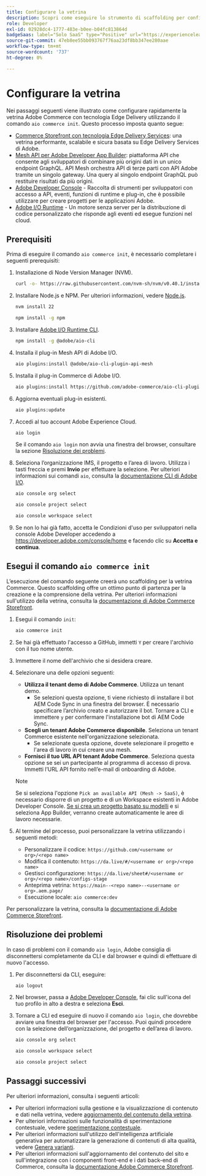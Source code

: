 ```yaml
---
title: Configurare la vetrina
description: Scopri come eseguire lo strumento di scaffolding per configurare la vetrina  [!DNL Adobe Commerce as a Cloud Service] .
role: Developer
exl-id: 02928dc4-1777-483e-b0ee-b04fc813864d
badgeSaas: label="Solo SaaS" type="Positive" url="https://experienceleague.adobe.com/en/docs/commerce/user-guides/product-solutions" tooltip="Applicabile solo ai progetti Adobe Commerce as a Cloud Service e Adobe Commerce Optimizer (infrastruttura SaaS gestita da Adobe)."
source-git-commit: 47eb8ee55bb093767f76aa23df8bb347ee280aae
workflow-type: tm+mt
source-wordcount: '737'
ht-degree: 0%

---
```


# Configurare la vetrina

Nei passaggi seguenti viene illustrato come configurare rapidamente la vetrina Adobe Commerce con tecnologia Edge Delivery utilizzando il comando `aio commerce init`. Questo processo imposta quanto segue:

* [Commerce Storefront con tecnologia Edge Delivery Services](https://experienceleague.adobe.com/developer/commerce/storefront/get-started/): una vetrina performante, scalabile e sicura basata su Edge Delivery Services di Adobe.
* [Mesh API per Adobe Developer App Builder](https://developer.adobe.com/graphql-mesh-gateway/mesh/): piattaforma API che consente agli sviluppatori di combinare più origini dati in un unico endpoint GraphQL. API Mesh orchestra API di terze parti con API Adobe tramite un singolo gateway. Una query al singolo endpoint GraphQL può restituire risultati da più origini.
* [Adobe Developer Console](https://developer.adobe.com/developer-console/docs/guides/) - Raccolta di strumenti per sviluppatori con accesso a API, eventi, funzioni di runtime e plug-in, che è possibile utilizzare per creare progetti per le applicazioni Adobe.
* [Adobe I/O Runtime](https://developer.adobe.com/runtime/docs/) - Un motore senza server per la distribuzione di codice personalizzato che risponde agli eventi ed esegue funzioni nel cloud.

## Prerequisiti

Prima di eseguire il comando `aio commerce init`, è necessario completare i seguenti prerequisiti:

1. Installazione di Node Version Manager (NVM).

   ```bash
   curl -o- https://raw.githubusercontent.com/nvm-sh/nvm/v0.40.1/install.sh | bash
   ```

1. Installare Node.js e NPM. Per ulteriori informazioni, vedere [Node.js](https://nodejs.org/en/).

   ```bash
   nvm install 22
   ```

   ```bash
   npm install -g npm
   ```

1. Installare [Adobe I/O Runtime CLI](https://developer.adobe.com/runtime/docs/guides/tools/cli_install/).

   ```bash
   npm install -g @adobe/aio-cli
   ```

1. Installa il plug-in Mesh API di Adobe I/O.

   ```bash
   aio plugins:install @adobe/aio-cli-plugin-api-mesh
   ```

1. Installa il plug-in Commerce di Adobe I/O.

   ```bash
   aio plugins:install https://github.com/adobe-commerce/aio-cli-plugin-commerce
   ```

1. Aggiorna eventuali plug-in esistenti.

   ```bash
   aio plugins:update
   ```

1. Accedi al tuo account Adobe Experience Cloud.

   ```bash
   aio login
   ```

   Se il comando `aio login` non avvia una finestra del browser, consultare la sezione [Risoluzione dei problemi](#troubleshooting).

1. Seleziona l’organizzazione IMS, il progetto e l’area di lavoro. Utilizza i tasti freccia e premi **Invio** per effettuare la selezione. Per ulteriori informazioni sui comandi `aio`, consulta la [documentazione CLI di Adobe I/O](https://github.com/adobe/aio-cli-plugin-console?tab=readme-ov-file#commands).

   ```bash
   aio console org select
   ```

   ```bash
   aio console project select
   ```

   ```bash
   aio console workspace select
   ```

1. Se non lo hai già fatto, accetta le Condizioni d&#39;uso per sviluppatori nella console Adobe Developer accedendo a https://developer.adobe.com/console/home e facendo clic su **Accetta e continua**.

## Esegui il comando `aio commerce init`

L’esecuzione del comando seguente creerà uno scaffolding per la vetrina Commerce. Questo scaffolding offre un ottimo punto di partenza per la creazione e la comprensione della vetrina. Per ulteriori informazioni sull&#39;utilizzo della vetrina, consulta la [documentazione di Adobe Commerce Storefront](https://experienceleague.adobe.com/developer/commerce/storefront/).


1. Esegui il comando `init`:

   ```bash
   aio commerce init
   ```

1. Se hai già effettuato l&#39;accesso a GitHub, immetti `Y` per creare l&#39;archivio con il tuo nome utente.

1. Immettere il nome dell&#39;archivio che si desidera creare.

1. Selezionare una delle opzioni seguenti:

   * **Utilizza il tenant demo di Adobe Commerce**. Utilizza un tenant demo.
      * Se selezioni questa opzione, ti viene richiesto di installare il bot AEM Code Sync in una finestra del browser. È necessario specificare l’archivio creato e autorizzare il bot. Tornare a CLI e immettere `y` per confermare l&#39;installazione bot di AEM Code Sync.
   * **Scegli un tenant Adobe Commerce disponibile**. Seleziona un tenant Commerce esistente nell&#39;organizzazione selezionata.
      * Se selezionate questa opzione, dovete selezionare il progetto e l&#39;area di lavoro in cui creare una mesh.
   * **Fornisci il tuo URL API tenant Adobe Commerce**. Seleziona questa opzione se sei un partecipante al programma di accesso di prova. Immetti l’URL API fornito nell’e-mail di onboarding di Adobe.

   >[!NOTE]
   >
   >Se si seleziona l&#39;opzione `Pick an available API (Mesh -> SaaS)`, è necessario disporre di un progetto e di un Workspace esistenti in Adobe Developer Console. [Se si crea un progetto basato su modelli](https://developer.adobe.com/developer-console/docs/guides/projects/projects-template/) e si seleziona App Builder, verranno create automaticamente le aree di lavoro necessarie.

1. Al termine del processo, puoi personalizzare la vetrina utilizzando i seguenti metodi:

   * Personalizzare il codice: `https://github.com/<username or org>/<repo name>`
   * Modifica il contenuto: `https://da.live/#/<username or org>/<repo name>`
   * Gestisci configurazione: `https://da.live/sheet#/<username or org>/<repo name>/configs-stage`
   * Anteprima vetrina: `https://main--<repo name>--<username or org>.aem.page/`
   * Esecuzione locale: `aio commerce:dev`

Per personalizzare la vetrina, consulta la [documentazione di Adobe Commerce Storefront](https://experienceleague.adobe.com/developer/commerce/storefront/).

## Risoluzione dei problemi

In caso di problemi con il comando `aio login`, Adobe consiglia di disconnettersi completamente da CLI e dal browser e quindi di effettuare di nuovo l&#39;accesso.

1. Per disconnettersi da CLI, eseguire:

   ```bash
   aio logout
   ```

1. Nel browser, passa a [Adobe Developer Console](https://developer.adobe.com/console), fai clic sull&#39;icona del tuo profilo in alto a destra e seleziona **Esci**.

1. Tornare a CLI ed eseguire di nuovo il comando `aio login`, che dovrebbe avviare una finestra del browser per l&#39;accesso. Puoi quindi procedere con la selezione dell’organizzazione, del progetto e dell’area di lavoro.

   ```bash
   aio console org select
   ```

   ```bash
   aio console workspace select
   ```

   ```bash
   aio console project select
   ```

## Passaggi successivi

Per ulteriori informazioni, consulta i seguenti articoli:

* Per ulteriori informazioni sulla gestione e la visualizzazione di contenuto e dati nella vetrina, vedere [aggiornamento del contenuto della vetrina](./use-cases.md#update-storefront-content).
* Per ulteriori informazioni sulle funzionalità di sperimentazione contestuale, vedere [sperimentazione contestuale](./use-cases.md#contextual-experimentation).
* Per ulteriori informazioni sull&#39;utilizzo dell&#39;intelligenza artificiale generativa per automatizzare la generazione di contenuti di alta qualità, vedere [Genera varianti](./use-cases.md#generate-variations).
* Per ulteriori informazioni sull&#39;aggiornamento del contenuto del sito e sull&#39;integrazione con i componenti front-end e i dati back-end di Commerce, consulta la [documentazione Adobe Commerce Storefront](https://experienceleague.adobe.com/developer/commerce/storefront/).
